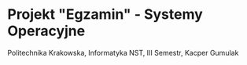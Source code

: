 # Projekt "Egzamin" - Systemy Operacyjne

Politechnika Krakowska, Informatyka NST, III Semestr, Kacper Gumulak
